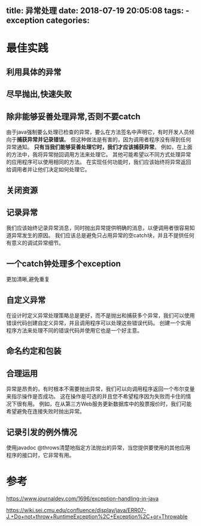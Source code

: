 title: 异常处理
date: 2018-07-19 20:05:08
tags:
    - exception
categories:
---
# 最佳实践
## 利用具体的异常
## 尽早抛出,快速失败
## 除非能够妥善处理异常,否则不要catch
由于java强制要么处理已检查的异常，要么在方法签名中声明它，有时开发人员倾向于**捕获异常并记录错误**。 但这种做法是有害的，因为调用者程序没有得到任何异常通知。 **只有当我们能够妥善处理它时，我们才应该捕获异常**。 例如，在上面的方法中，我将异常抛回调用方法来处理它。 其他可能希望以不同方式处理异常的应用程序可以使用相同的方法。 在实现任何功能时，我们应该始终将异常返回给调用者并让他们决定如何处理它。 
## 关闭资源
## 记录异常
我们应该始终记录异常消息，同时抛出异常提供明确的消息，以便调用者很容易知道异常发生的原因。 我们应该总是避免只占用异常的空catch块，并且不提供任何有意义的调试异常细节。
## 一个catch钟处理多个exception
更加清晰,避免重复
## 自定义异常
在设计时定义异常处理策略总是更好，而不是抛出和捕获多个异常，我们可以使用错误代码创建自定义异常，并且调用程序可以处理这些错误代码。 创建一个实用程序方法来处理不同的错误代码并使用它也是一个好主意。
## 命名约定和包装

## 合理运用
异常是昂贵的，有时根本不需要抛出异常，我们可以向调用程序返回一个布尔变量来指示操作是否成功。 这在操作是可选的并且您不希望程序因为失败而卡住的情况下很有用。 例如，在从第三方Web服务更新数据库中的股票报价时，我们可能希望避免在连接失败时抛出异常。

## 记录引发的例外情况
使用javadoc @throws清楚地指定方法抛出的异常，当您提供要使用的其他应用程序的接口时，它非常有用。

# 参考
https://www.journaldev.com/1696/exception-handling-in-java


https://wiki.sei.cmu.edu/confluence/display/java/ERR07-J.+Do+not+throw+RuntimeException%2C+Exception%2C+or+Throwable